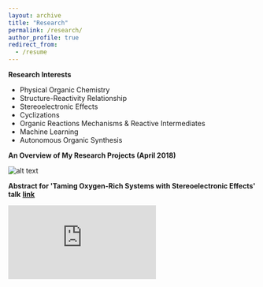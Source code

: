 ```yaml
---
layout: archive
title: "Research"
permalink: /research/
author_profile: true
redirect_from:
  - /resume
---
```


**Research Interests**
+ Physical Organic Chemistry
+ Structure-Reactivity Relationship 
+ Stereoelectronic Effects
+ Cyclizations
+ Organic Reactions Mechanisms & Reactive Intermediates
+ Machine Learning
+ Autonomous Organic Synthesis

**An Overview of My Research Projects (April 2018)**

![alt text](https://gabegomes.github.io/images/projects_April_2018.png "projects_April_2018.png")


**Abstract for 'Taming Oxygen-Rich Systems with Stereoelectronic Effects' talk**
**[<u>link</u>](https://gabegomes.github.io/files/Abstract_talk_UFRJ_Gabe_Gomes_July_2018.pdf)** 

<embed src="https://gabegomes.github.io/files/Abstract_talk_UFRJ_Gabe_Gomes_July_2018.pdf" type="application/pdf" />
